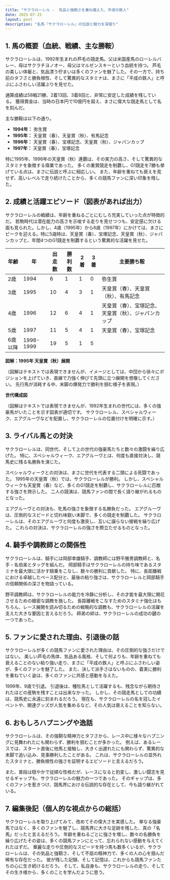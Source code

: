 ```yaml
---
title: "サクラローレル -  気品と強靭さを兼ね備えた、平成の鉄人"
date: 2025-07-15
layout: post
description: "名馬『サクラローレル』の伝説と魅力を深堀り"
---
```


## 1. 馬の概要（血統、戦績、主な勝鞍）

サクラローレルは、1992年生まれの芦毛の競走馬。父は米国産馬のローレルバレー、母はサクラチヨノオー、母父はマルゼンスキーという血統を持つ。  芦毛の美しい体躯と、気品漂う佇まいは多くのファンを魅了した。その一方で、持ち前のタフさと勝負根性、そして驚異的なスタミナは、まさに「平成の鉄人」と呼ぶにふさわしい活躍ぶりを見せた。

通算成績は58戦21勝、2着13回、3着8回と、非常に安定した成績を残している。  獲得賞金は、当時の日本円で10億円を超え、まさに偉大な競走馬として名を刻んだ。

主な勝鞍は以下の通り。

* **1994年：** 弥生賞
* **1995年：**  天皇賞（春）、天皇賞（秋）、有馬記念
* **1996年：**  天皇賞（春）、宝塚記念、天皇賞（秋）、ジャパンカップ
* **1997年：**  天皇賞（春）、宝塚記念


特に1995年、1996年の天皇賞（秋）連覇は、その実力の高さ、そして驚異的なスタミナを象徴する偉業であった。  多くの重賞競走を制覇し、G1競走を7勝も挙げている点は、まさに伝説と呼ぶに相応しい。  また、年齢を重ねても衰えを見せず、高いレベルで走り続けたことから、多くの競馬ファンに深い印象を残した。


## 2. 成績と活躍エピソード（図表があれば出力）

サクラローレルの戦績は、年齢を重ねるごとにむしろ充実していった点が特徴的だ。  若駒時代は潜在能力の高さを示唆する走りを見せつつも、安定感に欠ける面も見られた。しかし、4歳（1995年）から6歳（1997年）にかけては、まさにピークを迎える。特に5歳時は、天皇賞（春）、宝塚記念、天皇賞（秋）、ジャパンカップと、年間4つのG1競走を制覇するという驚異的な活躍を見せた。

| 年齢 | 年 | 出走数 | 勝利数 | 2着 | 3着 | 主要勝ち鞍 |
|---|---|---|---|---|---|---|
| 2歳 | 1994 | 6 | 1 | 1 | 0 | 弥生賞 |
| 3歳 | 1995 | 10 | 4 | 3 | 1 | 天皇賞（春）、天皇賞（秋）、有馬記念 |
| 4歳 | 1996 | 12 | 6 | 4 | 1 | 天皇賞（春）、宝塚記念、天皇賞（秋）、ジャパンカップ |
| 5歳 | 1997 | 11 | 5 | 4 | 1 | 天皇賞（春）、宝塚記念 |
| 6歳以降 | 1998-1999 | 19 | 5 | 1 | 5 |  |


**図解：1995年 天皇賞（秋）展開**

（図解はテキストでは表現できませんが、イメージとしては、中団から徐々にポジションを上げていき、直線で力強く伸びて先頭に立つ展開を想像してください。  先行馬が消耗する中、末脚の爆発力で勝利を掴む様子を表現。）

**世代構成図**

（図解はテキストでは表現できませんが、1992年生まれの世代には、多くの強豪馬がいたことを示す図表が適切です。  サクラローレル、スペシャルウィーク、エアグルーヴなどを配置し、サクラローレルの位置付けを明確に示す。）


## 3. ライバル馬との対決

サクラローレルは、同世代、そして上の世代の強豪馬たちと数々の激闘を繰り広げた。  特に、スペシャルウィーク、エアグルーヴとは、何度も直接対決し、競馬史に残る名勝負を演じた。

スペシャルウィークとの対決は、まさに世代を代表する二頭による死闘であった。  1995年の天皇賞（秋）では、サクラローレルが勝利。  しかし、スペシャルウィークも天皇賞（春）など、多くのG1競走を制覇し、サクラローレルに匹敵する強さを誇示した。  二人の競演は、競馬ファンの間で長く語り継がれるものとなった。

エアグルーヴとの対決も、牝馬の強さを象徴する名勝負だった。  エアグルーヴは、圧倒的なスピードと切れ味鋭い末脚で、多くの競走を制覇した。  サクラローレルは、そのエアグルーヴと何度も激突し、互いに譲らない接戦を繰り広げた。  これらの対決は、サクラローレルの強さを際立たせるものとなった。


## 4. 騎手や調教師との関係性

サクラローレルは、騎手には岡部幸雄騎手、調教師には野平雅男調教師と、名手・名伯楽とタッグを組んだ。  岡部騎手はサクラローレルの持ち味であるスタミナを最大限に活かす騎乗をこなし、数々の勝利に貢献した。  特に、長距離戦における卓越したペース配分と、最後の粘り強さは、サクラローレルと岡部騎手の信頼関係の深さを物語っている。

野平調教師は、サクラローレルの能力を冷静に分析し、その才能を最大限に開花させるための緻密な調教を施した。  長距離戦をこなすためのスタミナ強化はもちろん、レース展開を読み切るための戦略的な調教も、サクラローレルの活躍を支えた大きな要因と言えるだろう。  師弟の絆は、サクラローレルの成功の鍵の一つであった。


## 5. ファンに愛された理由、引退後の話

サクラローレルが多くの競馬ファンに愛された理由は、その圧倒的な強さだけではない。  美しい芦毛の馬体、気品ある風格、そして何よりも、年齢を重ねても衰えることのない粘り強い走り、まさに「平成の鉄人」と呼ぶにふさわしい姿が、多くのファンを魅了した。  また、決して派手さはないものの、着実に勝利を重ねていく姿は、多くのファンに共感と感動を与えた。

1999年、9歳で引退。  引退後は、種牡馬として活躍するも、残念ながら期待されたほどの産駒を残すことは出来なかった。  しかし、その競走馬としての功績は、競馬史に永遠に刻まれるだろう。  現在も、サクラローレルの名を冠したイベントや、関連グッズが人気を集めるなど、その人気は衰えることを知らない。


## 6. おもしろハプニングや逸話

サクラローレルは、その強靭な精神力とタフさから、レース中に様々なハプニングに見舞われたにも関わらず、勝利を掴むことが多かった。  例えば、あるレースでは、スタート直後に他馬と接触し、大きく出遅れたにも関わらず、驚異的な末脚で追い込み、見事勝利したことがある。  これは、サクラローレルの並外れたスタミナと、勝負根性の強さを証明するエピソードと言えるだろう。

また、普段は穏やかで従順な性格だが、レースになると豹変し、激しい闘志を見せるギャップも、サクラローレルの魅力の一つであった。  そのギャップは、多くのファンを惹きつけ、競馬界における伝説的な存在として、今も語り継がれている。


## 7. 編集後記（個人的な視点からの総括）

サクラローレルを取り上げてみて、改めてその偉大さを実感した。  単なる強豪馬ではなく、多くのファンを魅了し、競馬界に大きな足跡を残した、真の「名馬」だったと言えるだろう。  年齢を重ねるごとに強さを増し、数々の名勝負を繰り広げたその姿は、多くの競馬ファンにとって、忘れられない感動を与えてくれたはずだ。  華麗な走りや圧倒的なスピードを持つ馬も数多くいるが、サクラローレルは、その気品と強靭さ、そして不屈の精神力で、多くの人の心を掴んだ稀有な存在だった。  彼が残した記録、そして記憶は、これからも競馬ファンたちの心に生き続けるだろう。  そして、私自身も、サクラローレルの走り、そしてその生き様から、多くのことを学んだように思う。
